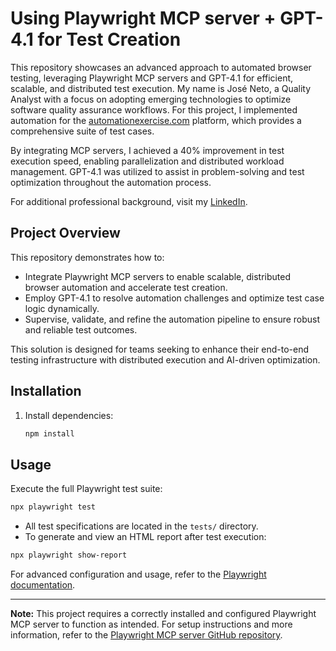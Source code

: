 # Using Playwright MCP server + GPT-4.1 for Test Creation

This repository showcases an advanced approach to automated browser testing, leveraging Playwright MCP servers and GPT-4.1 for efficient, scalable, and distributed test execution. My name is José Neto, a Quality Analyst with a focus on adopting emerging technologies to optimize software quality assurance workflows. For this project, I implemented automation for the [automationexercise.com](http://automationexercise.com) platform, which provides a comprehensive suite of test cases. 

By integrating MCP servers, I achieved a 40% improvement in test execution speed, enabling parallelization and distributed workload management. GPT-4.1 was utilized to assist in problem-solving and test optimization throughout the automation process.

For additional professional background, visit my [LinkedIn](https://www.linkedin.com/in/jdaneto/).

## Project Overview

This repository demonstrates how to:
- Integrate Playwright MCP servers to enable scalable, distributed browser automation and accelerate test creation.
- Employ GPT-4.1 to resolve automation challenges and optimize test case logic dynamically.
- Supervise, validate, and refine the automation pipeline to ensure robust and reliable test outcomes.

This solution is designed for teams seeking to enhance their end-to-end testing infrastructure with distributed execution and AI-driven optimization.

## Installation

1. Install dependencies:
   ```bash
   npm install
   ```

## Usage

Execute the full Playwright test suite:
```bash
npx playwright test
```

- All test specifications are located in the `tests/` directory.
- To generate and view an HTML report after test execution:
```bash
npx playwright show-report
```

For advanced configuration and usage, refer to the [Playwright documentation](https://playwright.dev/).

---

**Note:** This project requires a correctly installed and configured Playwright MCP server to function as intended. For setup instructions and more information, refer to the [Playwright MCP server GitHub repository](https://github.com/microsoft/playwright-mcp-server).
